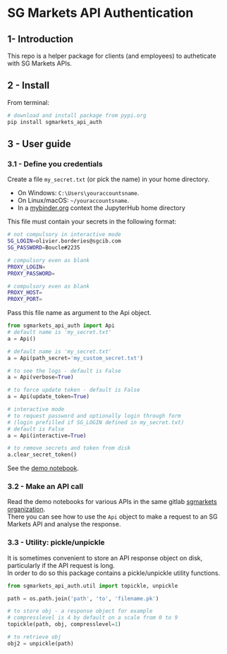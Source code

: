 # SG Markets API Authentication

## 1- Introduction

This repo is a helper package for clients (and employees) to autheticate with SG Markets APIs.  


## 2 - Install

From terminal:
```bash
# download and install package from pypi.org
pip install sgmarkets_api_auth
```


## 3 - User guide

### 3.1 - Define you credentials

Create a file `my_secret.txt` (or pick the name) in your home directory.  
+ On Windows: `C:\Users\youraccountsname`.
+ On Linux/macOS: `~/youraccountsname`.
+ In a [mybinder.org](mybinder.org) context the JupyterHub home directory

This file must contain your secrets in the following format:
```bash
# not compulsory in interactive mode
SG_LOGIN=olivier.borderies@sgcib.com
SG_PASSWORD=Boucle#2235

# compulsory even as blank
PROXY_LOGIN=
PROXY_PASSWORD=

# compulsory even as blank
PROXY_HOST=
PROXY_PORT=
```

Pass this file name as argument to the Api object.

```python
from sgmarkets_api_auth import Api
# default name is 'my_secret.txt'
a = Api()

# default name is 'my_secret.txt'
a = Api(path_secret='my_custom_secret.txt')

# to see the logs - default is False
a = Api(verbose=True)

# to force update token - default is False
a = Api(update_token=True)

# interactive mode
# to request password and optionally login through form
# (login prefilled if SG_LOGIN defined in my_secret.txt)
# default is False
a = Api(interactive=True)

# to remove secrets and token from disk
a.clear_secret_token()
```

See the [demo notebook](http://nbviewer.jupyter.org/urls/gitlab.com/sgmarkets/sgmarkets-api-auth/raw/master/demo_sgmarkets_api_auth.ipynb).

### 3.2 - Make an API call

Read the demo notebooks for various APIs in the same gitlab [sgmarkets organization](https://gitlab.com/sgmarkets).  
There you can see how to use the `Api` object to make a request to an SG Markets API and analyse the response.  

### 3.3 - Utility: pickle/unpickle

It is sometimes convenient to store an API response object on disk, particularly if the API request is long.  
In order to do so this package contains a pickle/unpickle utility functions.  



```python
from sgmarkets_api_auth.util import topickle, unpickle

path = os.path.join('path', 'to', 'filename.pk')

# to store obj - a response object for example
# compresslevel is 4 by default on a scale from 0 to 9
topickle(path, obj, compresslevel=1)

# to retrieve obj
obj2 = unpickle(path)
```
